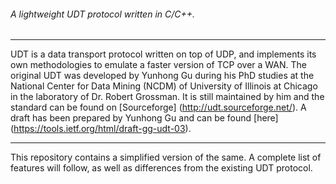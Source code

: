 ###### A lightweight UDT protocol written in C/C++.
_____________________________________________________________________________________________________________________________
UDT is a data transport protocol written on top of UDP, and implements its own methodologies to emulate a faster version of TCP over a WAN. The original UDT was developed by Yunhong Gu during his PhD studies at the National Center for Data Mining (NCDM) of University of Illinois at Chicago in the laboratory of Dr. Robert Grossman. It is still maintained by him and the standard can be found on [Sourceforge] (http://udt.sourceforge.net/). A draft has been prepared by Yunhong Gu and can be found [here] (https://tools.ietf.org/html/draft-gg-udt-03).
_____________________________________________________________________________________________________________________________
This repository contains a simplified version of the same. A complete list of features will follow, as well as differences from the existing UDT protocol. 
